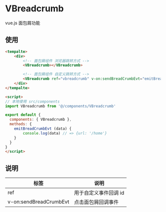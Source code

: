 # VBreadcrumb

vue.js 面包屑功能

## 使用

```html
<tempalte>
	<div>
    	<!-- 面包屑组件 浏览器跳转方式 -->
		<VBreadcrumb></VBreadcrumb>

		<!-- 面包屑组件 自定义跳转方式 -->
		<VBreadcrumb ref="vbreadcrumb" v-on:sendBreadCrumbEvt="emitBreadCrumbEvt"></VBreadcrumb>
    </div>
</tempalte>

<script>
// 本地使用 src/components
import VBreadcrumb from '@/components/VBreadcrumb'

export default {
  components: { VBreadcrumb },
  methods: {
    emitBreadCrumbEvt (data) {
        console.log(data) // => {url: '/home'}
    }
  }
}
</script>

```

## 说明

| 标签                     | 说明           |
| ---------------------- | ------------ |
| ref                    | 用于自定义事件回调 id |
| v-on:sendBreadCrumbEvt | 点击面包屑回调事件    |


